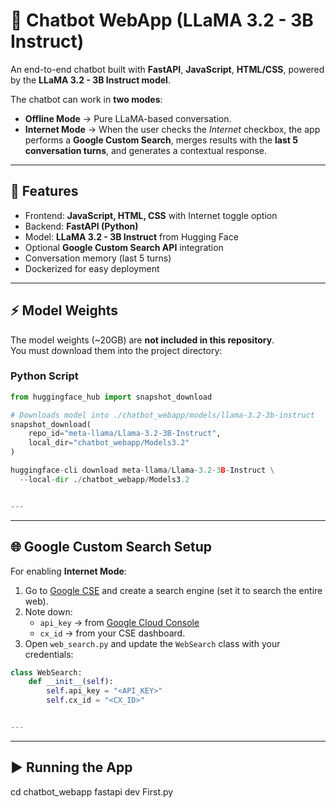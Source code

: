# 🤖 Chatbot WebApp (LLaMA 3.2 - 3B Instruct)

An end-to-end chatbot built with **FastAPI**, **JavaScript**, **HTML/CSS**, powered by the **LLaMA 3.2 - 3B Instruct model**.  

The chatbot can work in **two modes**:
- **Offline Mode** → Pure LLaMA-based conversation.  
- **Internet Mode** → When the user checks the *Internet* checkbox, the app performs a **Google Custom Search**, merges results with the **last 5 conversation turns**, and generates a contextual response.  

---

## 🚀 Features
- Frontend: **JavaScript, HTML, CSS** with Internet toggle option  
- Backend: **FastAPI (Python)**  
- Model: **LLaMA 3.2 - 3B Instruct** from Hugging Face  
- Optional **Google Custom Search API** integration  
- Conversation memory (last 5 turns)  
- Dockerized for easy deployment  

---

## ⚡ Model Weights
The model weights (~20GB) are **not included in this repository**.  
You must download them into the project directory:  

### Python Script
```python
from huggingface_hub import snapshot_download

# Downloads model into ./chatbot_webapp/models/llama-3.2-3b-instruct
snapshot_download(
    repo_id="meta-llama/Llama-3.2-3B-Instruct",
    local_dir="chatbot_webapp/Models3.2"
)

huggingface-cli download meta-llama/Llama-3.2-3B-Instruct \
  --local-dir ./chatbot_webapp/Models3.2


---

```
---

## 🌐 Google Custom Search Setup
For enabling **Internet Mode**:

1. Go to [Google CSE](https://programmablesearchengine.google.com/) and create a search engine (set it to search the entire web).  
2. Note down:  
   - `api_key` → from [Google Cloud Console](https://console.cloud.google.com/)  
   - `cx_id` → from your CSE dashboard.  
3. Open `web_search.py` and update the `WebSearch` class with your credentials:  

```python
class WebSearch:
    def __init__(self):
        self.api_key = "<API_KEY>"
        self.cx_id = "<CX_ID>"


---
```
---

## ▶️ Running the App

cd chatbot_webapp
fastapi dev First.py

